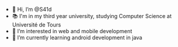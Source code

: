- 👋 Hi, I’m @S41d
- 📚 I'm in my third year university, studying Computer Science at Université de Tours
- 👀 I’m interested in web and mobile development
- 🌱 I’m currently learning android development in java
